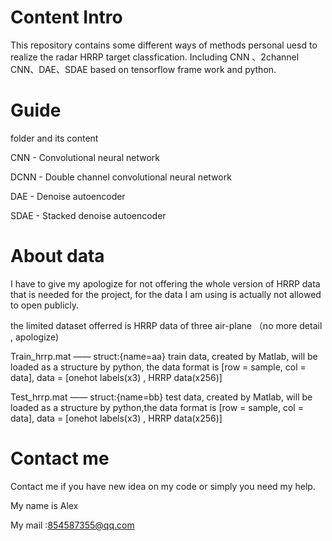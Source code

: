 # Content Intro
This repository contains some different ways of methods personal uesd to realize the radar HRRP target classfication. Including CNN 、2channel CNN、DAE、SDAE based on tensorflow frame work and python. 
# Guide
folder and its content

CNN - Convolutional neural network

DCNN - Double channel convolutional neural network

DAE - Denoise autoencoder

SDAE - Stacked denoise autoencoder

# About data
I have to give my apologize for not offering the whole version of HRRP data that is needed for the project, for the data I am using is actually not allowed to open publicly.

the limited dataset offerred is HRRP data of three air-plane （no more detail , apologize)


Train_hrrp.mat —— struct:{name=aa} train data, created by Matlab, will be loaded as a structure by python, the data format is [row = sample, col = data], data = [onehot labels(x3) , HRRP data(x256)] 


Test_hrrp.mat —— struct:{name=bb} test data, created by Matlab, will be loaded as a structure by python,the data format is [row = sample, col = data], data = [onehot labels(x3) , HRRP data(x256)] 

# Contact me
Contact me if you have new idea on my code or simply you need my help.

My name is Alex 

My mail :854587355@qq.com
